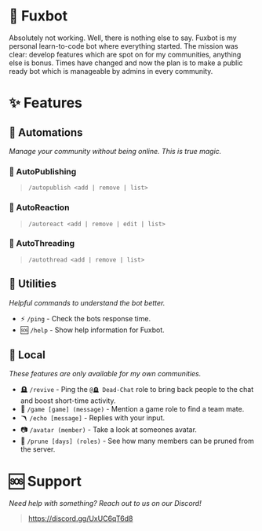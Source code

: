 # 🦊 Fuxbot

Absolutely not working. Well, there is nothing else to say. Fuxbot is my personal learn-to-code bot where everything started. The mission was clear: develop features which are spot on for my communities, anything else is bonus. Times have changed and now the plan is to make a public ready bot which is manageable by admins in every community.

# ✨ Features

## 🤖 Automations

*Manage your community without being online. This is true magic.*

### 📢 AutoPublishing
> `/autopublish <add | remove | list>`

### 🙂 AutoReaction
> `/autoreact <add | remove | edit | list>`

### 🧵 AutoThreading
> `/autothread <add | remove | list>`

## 🔧 Utilities

*Helpful commands to understand the bot better.*

- ⚡ `/ping` - Check the bots response time.
- 🆘 `/help` - Show help information for Fuxbot. 

## 🔐 Local

*These features are only available for my own communities.*

- 🪦 `/revive` - Ping the `@🪦 Dead-Chat` role to bring back people to the chat and boost short-time activity.
- 🎣 `/game [game] (message)` - Mention a game role to find a team mate.
- 🪃 `/echo [message]` - Replies with your input.
- 📷 `/avatar (member)` - Take a look at someones avatar.
- 🧹 `/prune [days] (roles)` - See how many members can be pruned from the server.

# 🆘 Support

*Need help with something? Reach out to us on our Discord!*

> https://discord.gg/UxUC6qT6d8
